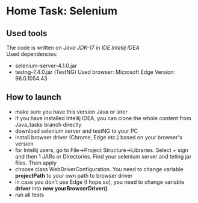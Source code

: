 # Home Task: Selenium

## Used tools
The code is written on _Java JDK-17_ in _IDE Intellij IDEA_
<br>
Used dependencies:
- selenium-server-4.1.0.jar
- testng-7.4.0.jar (TestNG)
Used browser: Microsoft Edge Version: 96.0.1054.43


## How to launch
- make sure you have this version Java or later
- if you have installed Intellij IDEA, you can clone the whole content from Java_tasks branch directly
- download selenium server and testNG to your PC
- install browser driver (Chrome, Edge etc.) based on your browser's version
- for Intellij users, go to File->Project Structure->Libraries. Select + sign and then 1 JARs or Directories. Find your selenium server and teting jar files. Then apply
- choose class WebDriverConfiguration. You need to change variable **projectPath** to your own path to browser driver
- in case you don't use Edge (I hope so), you need to change variable **driver** into **new yourBrowserDriver()**
- run all tests
